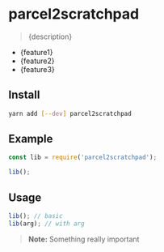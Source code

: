 # parcel2scratchpad

> {description}

- {feature1}
- {feature2}
- {feature3}

## Install

```sh
yarn add [--dev] parcel2scratchpad
```

## Example

```js
const lib = require('parcel2scratchpad');

lib();
```

## Usage

```js
lib(); // basic
lib(arg); // with arg
```

> **Note:** Something really important
